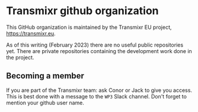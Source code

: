 # Transmixr github organization

This GitHub organization is maintained by the Transmixr EU project, https://transmixr.eu.

As of this writing (February 2023) there are no useful public repositories yet. There are private repositories containing the development work done in the project.

## Becoming a member

If you are part of the Transmixr team: ask Conor or Jack to give you access. This is best done with a message to the `WP3` Slack channel. Don't forget to mention your github user name.
